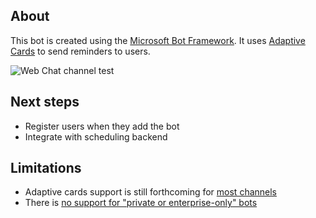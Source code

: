 ## About
This bot is created using the [Microsoft Bot Framework](https://dev.botframework.com/). It uses [Adaptive Cards](http://adaptivecards.io/) to send reminders to users.

![Web Chat channel test](/../screenshots/screenshots/webclient.png?raw=true "Web Chat channel")

## Next steps
* Register users when they add the bot
* Integrate with scheduling backend

## Limitations
* Adaptive cards support is still forthcoming for [most channels](https://docs.microsoft.com/en-us/adaptive-cards/get-started/bots#channel-status)
* There is [no support for "private or enterprise-only" bots](https://docs.microsoft.com/en-us/bot-framework/resources-bot-framework-faq#channels)
